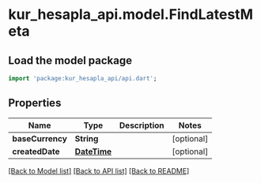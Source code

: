 # kur_hesapla_api.model.FindLatestMeta

## Load the model package
```dart
import 'package:kur_hesapla_api/api.dart';
```

## Properties
Name | Type | Description | Notes
------------ | ------------- | ------------- | -------------
**baseCurrency** | **String** |  | [optional] 
**createdDate** | [**DateTime**](DateTime.md) |  | [optional] 

[[Back to Model list]](../README.md#documentation-for-models) [[Back to API list]](../README.md#documentation-for-api-endpoints) [[Back to README]](../README.md)


